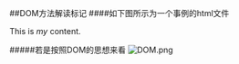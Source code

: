##DOM方法解读标记
####如下图所示为一个事例的html文件
    <div id = "testdiv">
    <p>This is <em>my</em> content.</p>
    </div>
#####若是按照DOM的思想来看
<img src="/Eqistyre/Web-studying-record/blob/master/%E5%8A%A8%E6%80%81%E6%A0%87%E8%AE%B0%E5%88%9B%E5%BB%BA/DOM.png?raw=true" alt="DOM.png">